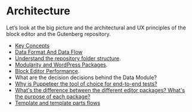 # Architecture

Let’s look at the big picture and the architectural and UX principles of the block editor and the Gutenberg repository.

-   [Key Concepts](/docs/explanations/architecture/key-concepts.md)
-   [Data Format And Data Flow](/docs/explanations/architecture/data-flow.md)
-   [Understand the repository folder structure](/docs/contributors/folder-structure.md).
-   [Modularity and WordPress Packages](/docs/explanations/architecture/modularity.md).
-   [Block Editor Performance](/docs/explanations/architecture/performance.md).
-   What are the decision decisions behind the Data Module?
-   [Why is Puppeteer the tool of choice for end-to-end tests?](/docs/explanations/architecture/automated-testing.md)
-   [What's the difference between the different editor packages? What's the purpose of each package?](/docs/explanations/architecture/modularity.md#whats-the-difference-between-the-different-editor-packages-whats-the-purpose-of-each-package)
-   [Template and template parts flows](/docs/explanations/architecture/full-site-editing-templates.md)
